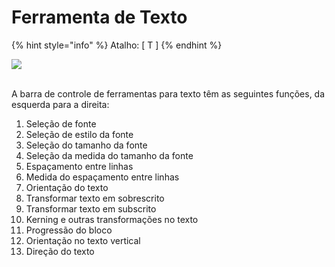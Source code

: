 # Ferramenta de Texto

{% hint style="info" %}
Atalho: \[ T ]
{% endhint %}



![](https://lh4.googleusercontent.com/r2CfgudC-qzkfXL9XAM41XVn6qd6lSk7FXDik\_mbJq5o9MN8x53BBKkJe035zdSG1HrOEfPMx9iHGYVq-egiwSWvTl1eXsEC4P755Jx4cgwL82eDyVJMHZCjb4RNIcqfFrroArfrypQ\_NRUryA)

\
A barra de controle de ferramentas para texto têm as seguintes funções, da esquerda para a direita:

1. Seleção de fonte
2. Seleção de estilo da fonte&#x20;
3. Seleção do tamanho da fonte
4. Seleção da medida do tamanho da fonte
5. Espaçamento entre linhas
6. Medida do espaçamento entre linhas
7. Orientação do texto
8. Transformar texto em sobrescrito&#x20;
9. Transformar texto em subscrito&#x20;
10. Kerning e outras transformações no texto
11. Progressão do bloco
12. Orientação no texto vertical
13. Direção do texto
